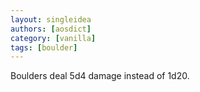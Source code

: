 ```yaml
---
layout: singleidea
authors: [aosdict]
category: [vanilla]
tags: [boulder]
---
```

Boulders deal 5d4 damage instead of 1d20.
